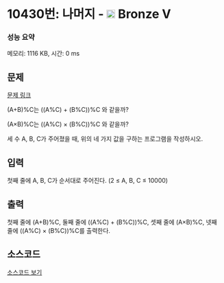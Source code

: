 # 10430번: 나머지 - <img src="https://static.solved.ac/tier_small/1.svg" style="height:20px" /> Bronze V

<!-- performance -->
### 성능 요약
메모리: 1116 KB, 시간: 0 ms
<!-- end -->

## 문제

[문제 링크](https://boj.kr/10430)


<p>(A+B)%C는 ((A%C) + (B%C))%C&nbsp;와 같을까?</p>

<p>(A×B)%C는 ((A%C) × (B%C))%C 와 같을까?</p>

<p>세 수 A, B, C가 주어졌을 때, 위의 네 가지 값을 구하는 프로그램을 작성하시오.</p>



## 입력


<p>첫째 줄에 A, B, C가 순서대로 주어진다. (2&nbsp;≤ A, B, C ≤ 10000)</p>



## 출력


<p>첫째 줄에 (A+B)%C, 둘째 줄에 ((A%C) + (B%C))%C, 셋째 줄에 (A×B)%C, 넷째 줄에 ((A%C) × (B%C))%C를 출력한다.</p>



## 소스코드

[소스코드 보기](나머지.c)